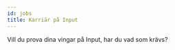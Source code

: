 ```yaml
---
id: jobs
title: Karriär på Input
---
```


Vill du prova dina vingar på Input, har du vad som krävs?

